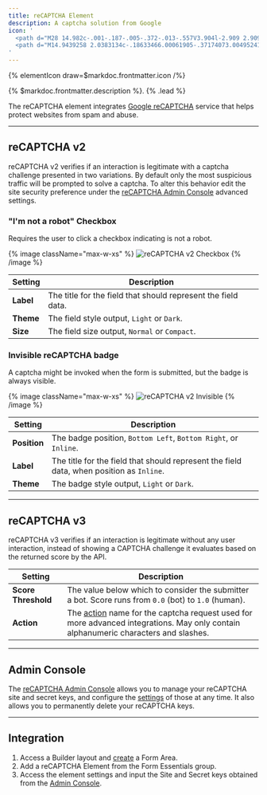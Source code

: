 ```yaml
---
title: reCAPTCHA Element
description: A captcha solution from Google
icon: '
  <path d="M28 14.982c-.001-.187-.005-.372-.013-.557V3.904l-2.909 2.909c-2.38-2.914-4.842-4.78-8.899-4.78v6.505c1.963.506 3.304 1.371 4.107 3.066l-3.375 3.375c4.274-.017 9.103-.027 11.089.002" fill="none"/>
  <path d="M14.9439258 2.0383134c-.18633466.00061905-.37174073.00495241-.55652775.01330961H3.86629978l2.90892535 2.90861583c-2.9141873 2.38056446-4.7583432 7.82141249-4.75555747 9.07654042 0 .00030953 6.66811862-.01980966 6.69319023-.01114294.15940589-2.0215143 1.23438969-3.24135627 2.8535202-4.27300643l3.37476197 3.37476198c-.01702393-4.27455406-.02692876-9.10346918.00216668-11.08876895M2.00047705 15.0182862c.00061905.18633466.00495242.37174073.01330962.55652775v10.52109827l2.90861582-2.90861582c2.38056447 2.91387776 6.00201867 4.7750576 10.0583569 4.7750576 4.22131559 0 7.9715326-2.01501426 10.34219224-5.13534587l-4.76762898-4.81777219c-.46707474.86388707-1.131008 1.60613042-1.93113272 2.166682-.83262494.64969508-2.011919 1.18053217-3.64312102 1.18053217-.19716806 0-.34945485-.02290493-.46119374-.06623857-2.02120478-.15971541-3.77343146-1.27524712-4.80508162-2.89437762l3.37476198-3.37476198c-4.27455406.01702393-9.10346919.02661924-11.08876895-.00216668" fill="none" fill-rule="nonzero"/>
'
---
```


{% elementIcon draw=$markdoc.frontmatter.icon /%}

{% $markdoc.frontmatter.description %}. {% .lead %}

The reCAPTCHA element integrates [Google reCAPTCHA](https://developers.google.com/recaptcha) service that helps protect websites from spam and abuse.

---

## reCAPTCHA v2

reCAPTCHA v2 verifies if an interaction is legitimate with a captcha challenge presented in two variations. By default only the most suspicious traffic will be prompted to solve a captcha. To alter this behavior edit the site security preference under the [reCAPTCHA Admin Console](#admin-console) advanced settings.

### "I'm not a robot" Checkbox

Requires the user to click a checkbox indicating is not a robot.

{% image className="max-w-xs" %}
![reCAPTCHA v2 Checkbox](/assets/ytp/forms/captcha/recaptcha-checkbox.gif)
{% /image %}

| Setting | Description |
| ------- | ----------- |
| **Label** | The title for the field that should represent the field data. |
| **Theme** | The field style output, `Light` or `Dark`. |
| **Size** | The field size output, `Normal` or `Compact`. |

### Invisible reCAPTCHA badge

A captcha might be invoked when the form is submitted, but the badge is always visible.

{% image className="max-w-xs" %}
![reCAPTCHA v2 Invisible](/assets/ytp/forms/captcha/recaptcha-invisible.png)
{% /image %}

| Setting | Description |
| ------- | ----------- |
| **Position** | The badge position, `Bottom Left`, `Bottom Right`, or `Inline`. |
| **Label** | The title for the field that should represent the field data, when position as `Inline`.|
| **Theme** | The badge style output, `Light` or `Dark`. |

---

## reCAPTCHA v3

reCAPTCHA v3 verifies if an interaction is legitimate without any user interaction, instead of showing a CAPTCHA challenge it evaluates based on the returned score by the API.

| Setting | Description |
| ------- | ----------- |
| **Score Threshold** | The value below which to consider the submitter a bot. Score runs from `0.0` (bot) to `1.0` (human). |
| **Action** | The [action](https://developers.google.com/recaptcha/docs/v3#actions) name for the captcha request used for more advanced integrations. May only contain alphanumeric characters and slashes. |

---

## Admin Console

The [reCAPTCHA Admin Console](https://www.google.com/recaptcha/admin) allows you to manage your reCAPTCHA site and secret keys, and configure the [settings](https://developers.google.com/recaptcha/docs/settings) of those at any time. It also allows you to permanently delete your reCAPTCHA keys.

---

## Integration

1. Access a Builder layout and [create](../../setup#creating-a-form) a Form Area.
1. Add a reCAPTCHA Element from the Form Essentials group.
1. Access the element settings and input the Site and Secret keys obtained from the [Admin Console](#admin-console).

